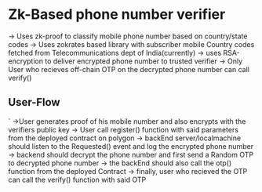 # Zk-Based phone number verifier

-> Uses zk-proof to classify mobile phone number based on country/state codes
-> Uses zokrates based library with subscriber mobile Country codes fetched from Telecommunications dept of India(currently)
-> uses RSA-encryption to deliver encrypted phone number to trusted verifier
-> Only User who recieves off-chain OTP on the decrypted phone number can call verify()


## User-Flow
 ` ->User generates proof of his mobile number and also encrypts with the verifiers public key
-> User call register() function with said parameters from the deployed contract on polygon
-> backEnd server/localmachine should listen to the Requested() event and log the encrypted phone number
-> backend should decrypt the phone number and first send a Random OTP to decrypted phone number
-> the backEnd should also call the otp() function from the deployed Contract
-> finally, user who recieved the OTP can call the verify() function with said OTP
```
